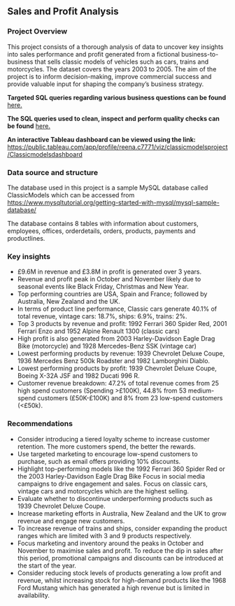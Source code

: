 ## Sales and Profit Analysis
### Project Overview

This project consists of a thorough analysis of data to uncover key insights into sales performance and profit generated from a fictional business-to-business that sells classic models of vehicles such as cars, trains and motorcycles. The dataset covers the years 2003 to 2005. The aim of the project is to inform decision-making, improve commercial success and provide valuable input for shaping the company’s business strategy.

**Targeted SQL queries regarding various business questions can be found** [here.](classicmodels_profit_sales.sql)

**The SQL queries used to clean, inspect and perform quality checks can be found** [here.](data_cleaning_checks.sql)

**An interactive Tableau dashboard can be viewed using the link:** https://public.tableau.com/app/profile/reena.c7771/viz/classicmodelsproject/Classicmodelsdashboard
### Data source and structure
The database used in this project is a sample MySQL database called ClassicModels which can be accessed from https://www.mysqltutorial.org/getting-started-with-mysql/mysql-sample-database/

The database contains 8 tables with information about customers, employees, offices, orderdetails, orders, products, payments and productlines.

### Key insights
- £9.6M in revenue and £3.8M in profit is generated over 3 years. 
- Revenue and profit peak in October and November likely due to seasonal events like Black Friday, Christmas and New Year.
-	Top performing countries are USA, Spain and France; followed by Australia, New Zealand and the UK. 
-	In terms of product line performance, Classic cars generate 40.1% of total revenue, vintage cars: 18.7%, ships: 6.9%, trains: 2%.
-	Top 3 products by revenue and profit: 1992 Ferrari 360 Spider Red, 2001 Ferrari Enzo and 1952 Alpine Renault 1300 (classic cars)
- High profit is also generated from 2003 Harley-Davidson Eagle Drag Bike (motorcycle) and 1928 Mercedes-Benz SSK (vintage car)
-	Lowest performing products by revenue: 1939 Chevrolet Deluxe Coupe, 1936 Mercedes Benz 500k Roadster and 1982 Lamborghini Diablo.
- Lowest performing products by profit: 1939 Chevrolet Deluxe Coupe, Boeing X-32A JSF and 1982 Ducati 996 R. 
-	Customer revenue breakdown: 47.2% of total revenue comes from 25 high spend customers (Spending >£100K), 44.8% from 53 medium-spend customers (£50K-£100K) and 8% from 23 low-spend customers (<£50k).  

### Recommendations
- Consider introducing a tiered loyalty scheme to increase customer retention. The more customers spend, the better the rewards. 
- Use targeted marketing to encourage low-spend customers to purchase, such as email offers providing 10% discounts.
- Highlight top-performing models like the 1992 Ferrari 360 Spider Red or the 2003 Harley-Davidson Eagle Drag Bike Focus in social media campaigns to drive engagement and   sales. Focus on classic cars, vintage cars and motorcycles which are the highest selling. 
- Evaluate whether to discontinue underperforming products such as 1939 Chevrolet Deluxe Coupe.
- Increase marketing efforts in Australia, New Zealand and the UK to grow revenue and engage new customers.
- To increase revenue of trains and ships, consider expanding the product ranges which are limited with 3 and 9 products respectively. 
- Focus marketing and inventory around the peaks in October and November to maximise sales and profit. To reduce the dip in sales after this period, promotional campaigns and discounts can be introduced at the start of the year. 
-	Consider reducing stock levels of products generating a low profit and revenue, whilst increasing stock for high-demand products like the 1968 Ford Mustang which has generated a high revenue but is limited in availability. 


